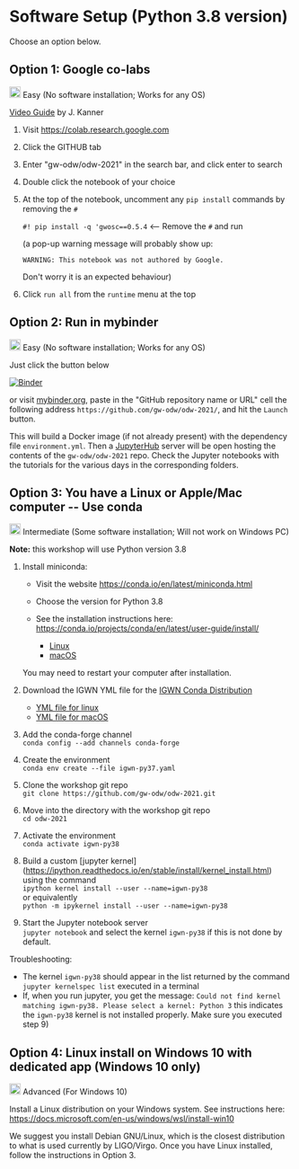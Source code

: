 # Software Setup (Python 3.8 version)

Choose an option below.

## Option 1: Google co-labs

<img src='https://www.wispresort.com/uploadedImages/Winter/easy.png' width=20 /> Easy (No software installation; Works for any OS)

[Video Guide](https://labcit.ligo.caltech.edu/~jkanner/gwosc/colab-help-2020.mov) by J. Kanner

1. Visit https://colab.research.google.com

2. Click the GITHUB tab

3. Enter "gw-odw/odw-2021" in the search bar, and click enter to search

4. Double click the notebook of your choice

5. At the top of the notebook, uncomment any `pip install` commands by removing the `#`

    `#! pip install -q 'gwosc==0.5.4`  <-- Remove the `#` and run

    (a pop-up warning message will probably show up:
    
    `WARNING: This notebook was not authored by Google.`
    
    Don't worry it is an expected behaviour)

6. Click `run all` from the `runtime` menu at the top

## Option 2: Run in mybinder

<img src='https://www.wispresort.com/uploadedImages/Winter/easy.png' width=20 /> Easy (No software installation; Works for any OS)

Just click the button below

[![Binder](https://mybinder.org/badge_logo.svg)](https://mybinder.org/v2/gh/gw-odw/odw-2021/igwn-py38)

or visit [mybinder.org](https://mybinder.org/), paste in the "GitHub repository name or URL" cell the following address `https://github.com/gw-odw/odw-2021/`, and hit the `Launch` button. 

This will build a Docker image (if not already present) with the dependency file `environment.yml`. Then a [JupyterHub](https://jupyterhub.readthedocs.io/en/latest/) server will be open hosting the contents of the `gw-odw/odw-2021` repo. Check the Jupyter notebooks with the tutorials for the various days in the corresponding folders. 

## Option 3: You have a Linux or Apple/Mac computer -- Use conda

<img src='https://www.wispresort.com/uploadedImages/Winter/intermediate.png' width=20 /> Intermediate (Some software installation; Will not work on Windows PC)

**Note:** this workshop will use Python version 3.8

1. Install miniconda:
   
    - Visit the website https://conda.io/en/latest/miniconda.html
    - Choose the version for Python 3.8
    - See the installation instructions here: https://conda.io/projects/conda/en/latest/user-guide/install/

        - [Linux](https://docs.conda.io/projects/conda/en/latest/user-guide/install/linux.html)
        - [macOS](https://docs.conda.io/projects/conda/en/latest/user-guide/install/macos.html)
    
   You may need to restart your computer after installation.

2. Download the IGWN YML file for the [IGWN Conda Distribution](https://computing.docs.ligo.org/conda/environments/igwn-py38/)
   * [YML file for linux](./environment.yml)
   * [YML file for macOS](./igwn-py38-osx.yaml)

3. Add the conda-forge channel <br/>
    `conda config --add channels conda-forge`

4. Create the environment <br/>
    `conda env create --file igwn-py37.yaml`

5. Clone the workshop git repo <br/>
    `git clone https://github.com/gw-odw/odw-2021.git`

6. Move into the directory with the workshop git repo <br/>
    `cd odw-2021`
    
7. Activate the environment <br/>
  `conda activate igwn-py38`

8. Build a custom [jupyter kernel] (https://ipython.readthedocs.io/en/stable/install/kernel_install.html) using the command <br/>
  `ipython kernel install --user --name=igwn-py38` <br/>
  or equivalently <br/>
  `python -m ipykernel install --user --name=igwn-py38`

9. Start the Jupyter notebook server <br/>
  `jupyter notebook` and select the kernel `igwn-py38` if this is not done by default.

Troubleshooting:
- The kernel `igwn-py38` should appear in the list returned by the command `jupyter kernelspec list` executed in a terminal
- If, when you run jupyter, you get the message: `Could not find kernel matching igwn-py38. Please select a kernel: Python 3`
this indicates the `igwn-py38` kernel is not installed properly. Make sure you executed step 9)

## Option 4: Linux install on Windows 10 with dedicated app (Windows 10 only)

<img src='https://www.wispresort.com/uploadedImages/Winter/hard.png' width=20 /> Advanced (For Windows 10)

Install a Linux distribution on your Windows system. 
See instructions here: https://docs.microsoft.com/en-us/windows/wsl/install-win10

We suggest you install Debian GNU/Linux, which is the closest distribution to what is 
used currently by LIGO/Virgo. Once you have Linux installed, follow the instructions 
in Option 3.


